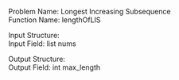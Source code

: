 Problem Name: Longest Increasing Subsequence  
Function Name: lengthOfLIS  

Input Structure:  
Input Field: list<int> nums  

Output Structure:  
Output Field: int max_length  
